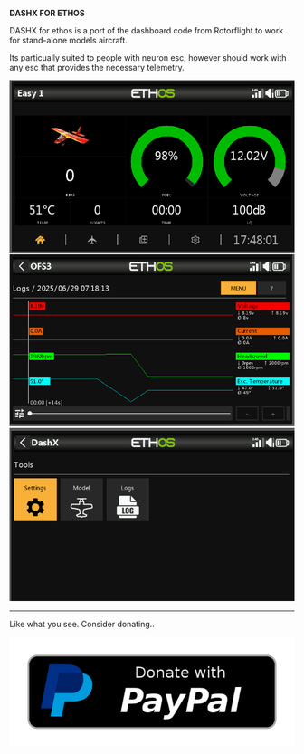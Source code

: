 **DASHX FOR ETHOS**

DASHX for ethos is a port of the dashboard code from Rotorflight to work for stand-alone models aircraft.

Its particually suited to people with neuron esc; however should work with any esc that provides the necessary telemetry.

<img src="https://github.com/robthomson/dashx-ethos/blob/main/.github/gfx/dash.png?raw=true" width="800" alt="MAIN PAGE">

<img src="https://github.com/robthomson/dashx-ethos/blob/main/.github/gfx/logs.png?raw=true" width="800" alt="LOGS">

<img src="https://github.com/robthomson/dashx-ethos/blob/main/.github/gfx/menu.png?raw=true" width="800" alt="MENU">

-----
Like what you see.  Consider donating..

[![Donate](https://github.com/robthomson/RF2STATUS/blob/main/git/paypal-donate-button.png?raw=true)](https://www.paypal.com/donate/?hosted_button_id=SJVE2326X5R7A)